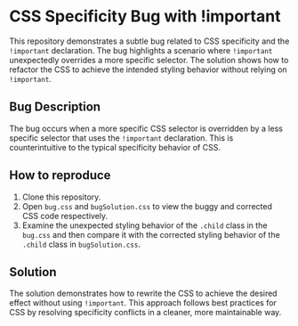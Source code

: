 # CSS Specificity Bug with !important

This repository demonstrates a subtle bug related to CSS specificity and the `!important` declaration.  The bug highlights a scenario where `!important` unexpectedly overrides a more specific selector.  The solution shows how to refactor the CSS to achieve the intended styling behavior without relying on `!important`.

## Bug Description
The bug occurs when a more specific CSS selector is overridden by a less specific selector that uses the `!important` declaration. This is counterintuitive to the typical specificity behavior of CSS.

## How to reproduce
1. Clone this repository.
2. Open `bug.css` and `bugSolution.css` to view the buggy and corrected CSS code respectively. 
3. Examine the unexpected styling behavior of the `.child` class in the `bug.css` and then compare it with the corrected styling behavior of the `.child` class in `bugSolution.css`. 

## Solution
The solution demonstrates how to rewrite the CSS to achieve the desired effect without using `!important`.   This approach follows best practices for CSS by resolving specificity conflicts in a cleaner, more maintainable way.
